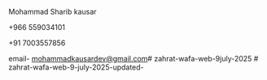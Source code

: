 Mohammad Sharib kausar

+966 559034101

+91 7003557856

email- mohammadkausardev@gmail.com#   z a h r a t - w a f a - w e b - 9 j u l y - 2 0 2 5  
 #   z a h r a t - w a f a - w e b - 9 - j u l y - 2 0 2 5 - u p d a t e d -  
 